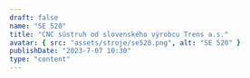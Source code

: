 ```yaml
---
draft: false
name: "SE 520"
title: "CNC sústruh od slovenského výrobcu Trens a.s."
avatar: { src: "assets/stroje/se520.png", alt: "SE 520" }
publishDate: "2023-7-07 10:30"
type: "content"
---
```

